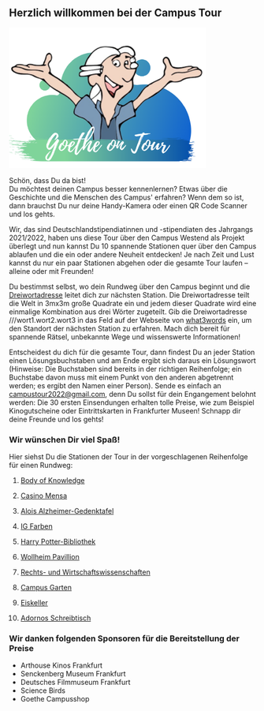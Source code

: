 ## Herzlich willkommen bei der Campus Tour
<p class="aligncenter">
    <img src="Logo.png" alt="centered image" width="400" />
</p>
Schön, dass Du da bist! <br/>
Du möchtest deinen Campus besser kennenlernen? Etwas über die Geschichte und die Menschen des Campus' erfahren? Wenn dem so ist, dann brauchst Du nur deine Handy-Kamera oder einen QR Code Scanner und los gehts. 

Wir, das sind Deutschlandstipendiatinnen und -stipendiaten des Jahrgangs 2021/2022, haben uns diese Tour über den Campus Westend als Projekt überlegt und nun kannst Du 10 spannende Stationen quer über den Campus ablaufen und die ein oder andere Neuheit entdecken! Je nach Zeit und Lust kannst du nur ein paar Stationen abgehen oder die gesamte Tour laufen – alleine oder mit Freunden!

Du bestimmst selbst, wo dein Rundweg über den Campus beginnt und die [Dreiwortadresse](https://what3words.com/pinsel.enthielt.vorweisen) leitet dich zur nächsten Station. Die Dreiwortadresse teilt die Welt in 3mx3m große Quadrate ein und jedem dieser Quadrate wird eine einmalige Kombination aus drei Wörter zugeteilt. Gib die Dreiwortadresse ///wort1.wort2.wort3 in das Feld auf der Webseite von [what3words](https://what3words.com/pinsel.enthielt.vorweisen) ein, um den Standort der nächsten Station zu erfahren. Mach dich bereit für spannende Rätsel, unbekannte Wege und wissenswerte Informationen!

Entscheidest du dich für die gesamte Tour, dann findest Du an jeder Station einen Lösungsbuchstaben und am Ende ergibt sich daraus ein Lösungswort (Hinweise: Die Buchstaben sind bereits in der richtigen Reihenfolge; ein Buchstabe davon muss mit einem Punkt von den anderen abgetrennt werden; es ergibt den Namen einer Person). Sende es einfach an campustour2022@gmail.com, denn Du sollst für dein Engangement belohnt werden: Die 30 ersten Einsendungen erhalten tolle Preise, wie zum Beispiel Kinogutscheine oder Eintrittskarten in Frankfurter Museen! 
Schnapp dir deine Freunde und los gehts!

### Wir wünschen Dir viel Spaß!

Hier siehst Du die Stationen der Tour in der vorgeschlagenen Reihenfolge für einen Rundweg:
1. [Body of Knowledge](body_of_knowledge.md)

2. [Casino Mensa](casino_mensa.md)

3. [Alois Alzheimer-Gedenktafel](alois_alzheimer-gedenktafel.md)

4. [IG Farben](ig_farben.md)

5. [Harry Potter-Bibliothek](harry_potter-bibliothek.md)

6. [Wollheim Pavillion](wollheim-pavillon.md)

7. [Rechts- und Wirtschaftswissenschaften](ruw.md)

8. [Campus Garten](campus-garten.md)

9. [Eiskeller](eiskeller.md)

10. [Adornos Schreibtisch](adornos_schreibtisch.md)



### Wir danken folgenden Sponsoren für die Bereitstellung der Preise
* Arthouse Kinos Frankfurt
* Senckenberg Museum Frankfurt
* Deutsches Filmmuseum Frankfurt
* Science Birds
* Goethe Campusshop

